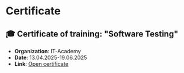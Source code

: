 # Certificate

## 🎓 Certificate of training: "Software Testing"
- **Organization**: IT-Academy
- **Date**: 13.04.2025-19.06.2025
- **Link**: [Open certificate](https://github.com/vika94/Certificate/blob/main/%D0%92%D0%B8%D0%BA%D1%82%D0%BE%D1%80%D0%B8%D1%8F%20%D0%91%D0%B5%D0%BB%D1%8F%D0%BD%D1%81%D0%BA%D0%B0%D1%8F.pdf)

